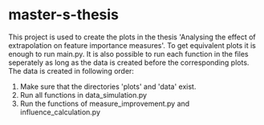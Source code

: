 # master-s-thesis

This project is used to create the plots in the thesis 'Analysing the effect of extrapolation on feature importance measures'.
To get equivalent plots it is enough to run main.py.
It is also possible to run each function in the files seperately as long as the data is created before the corresponding plots.
The data is created in following order:
1. Make sure that the directories 'plots' and 'data' exist.
2. Run all functions in data_simulation.py
3. Run the functions of measure_improvement.py and influence_calculation.py 
